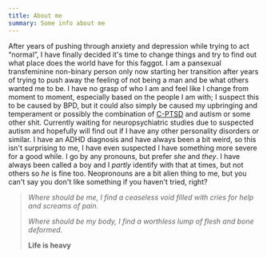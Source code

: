 ```yaml
---
title: About me
summary: Some info about me
---
```

After years of pushing through anxiety and depression while trying to act “normal”, I have finally decided it's time to change things and try to find out what place does the world have for this faggot. I am a pansexual transfeminine non-binary person only now starting her transition after years of trying to push away the feeling of not being a man and be what others wanted me to be. I have no grasp of who I am and feel like I change from moment to moment, especially based on the people I am with; I suspect this to be caused by BPD, but it could also simply be caused my upbringing and temperament or possibly the combination of [C-PTSD](# "ICD-11 isn't yet in use here in Finland, so a C-PTSD diagnosis isn't possible to get") and autism or some other shit. Currently waiting for neuropsychiatric studies due to suspected autism and hopefully will find out if I have any other personality disorders or similar. I have an ADHD diagnosis and have always been a bit weird, so this isn't surprising to me, I have even suspected I have something more severe for a good while. I go by any pronouns, but prefer *she* and *they*. I have always been called a boy and I *partly* identify with that at times, but not others so *he* is fine too. Neopronouns are a bit alien thing to me, but you can't say you don't like something if you haven't tried, right?

> *Where should be me, I find a ceaseless void filled with cries for help and screams of pain.*
>
> *Where should be my body, I find a worthless lump of flesh and bone deformed.*
>
> **Life is heavy**

